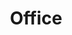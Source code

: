 ---
title: Office
img: office.png
confidence: 3
description: Essential toolkit to keep up on works like documentation, presentations, etc.  
---